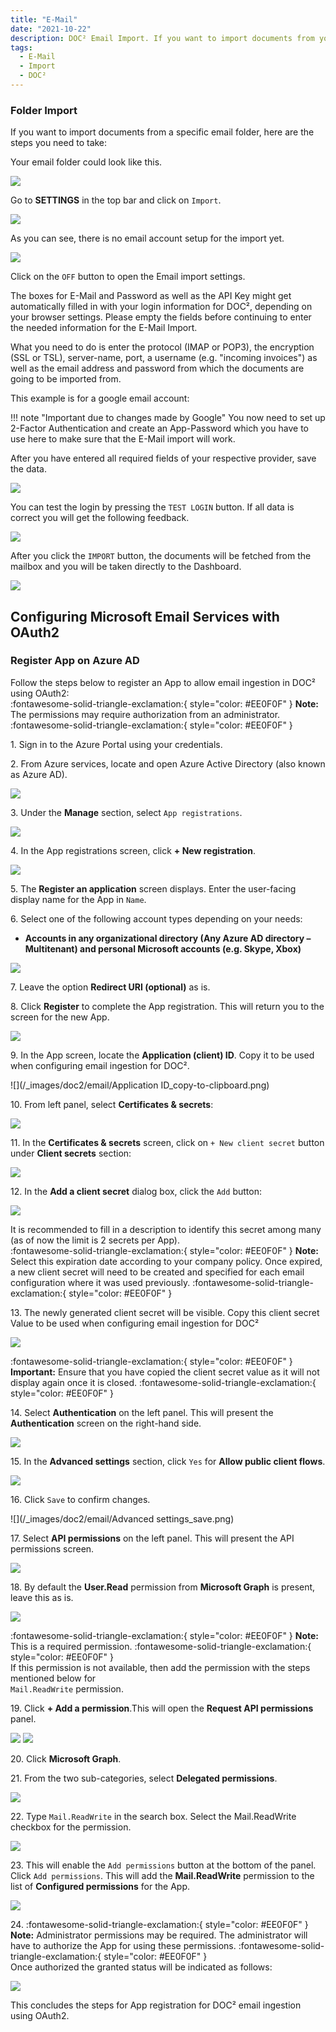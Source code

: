 ```yaml
---
title: "E-Mail"
date: "2021-10-22"
description: DOC² Email Import. If you want to import documents from your email inbox automatically, here are the steps you need to take.
tags:
  - E-Mail
  - Import
  - DOC²
---
```


### Folder Import

If you want to import documents from a specific email folder, here are the steps you need to take:

Your email folder could look like this.

![](/_images/doc2/email/AllImportOptions_Email_Folder.png)


Go to **SETTINGS** in the top bar and click on `Import`.

![](/_images/doc2/email/AllImportOptions_Email_1.png)

As you can see, there is no email account setup for the import yet.

![](/_images/doc2/email/AllImportOptions_Email_2.png)

Click on the `OFF` button to open the Email import settings.

The boxes for E-Mail and Password as well as the API Key might get automatically filled in with your login information for DOC², depending on your browser settings. Please empty the fields before continuing to enter the needed information for the E-Mail Import.

What you need to do is enter the protocol (IMAP or POP3), the encryption (SSL or TSL), server-name, port, a username (e.g. "incoming invoices") as well as the email address and password from which the documents are going to be imported from.

This example is for a google email account:

!!! note "Important due to changes made by Google"
		You now need to set up 2-Factor Authentication and create an App-Password which you have to use here to make sure that the E-Mail import will work.

After you have entered all required fields of your respective provider, save the data.

![](/_images/doc2/email/AllImportOptions_Email_3.png)

You can test the login by pressing the `TEST LOGIN` button. If all data is correct you will get the following feedback.

![](/_images/doc2/AllImportOptions_Email_4.png)


After you click the `IMPORT` button, the documents will be fetched from the mailbox and you will be taken directly to the Dashboard.

![](/_images/doc2/email/AllImportOptions_Email_6.png)


<!-- If you have made the right decision to also use our [Workflow² APP](https://docs.polydocs.io/workflow/), you will find the corresponding workflows [here](https://docs.polydocs.io/example/gmail-import/) to automatically import your documents from your e-mail inbox to DOC². -->




## Configuring Microsoft Email Services with OAuth2

### Register App on Azure AD

Follow the steps below to register an App to allow email ingestion in DOC² using OAuth2:<br>
:fontawesome-solid-triangle-exclamation:{ style="color: #EE0F0F" }
**Note:** The permissions may require authorization from an administrator.
:fontawesome-solid-triangle-exclamation:{ style="color: #EE0F0F" }

1\. Sign in to the Azure Portal using your credentials.



2\. From Azure services, locate and open Azure Active Directory (also known as Azure AD).

![](/_images/doc2/email/Azure-Active-Directory.png)



3\. Under the **Manage** section, select `App registrations`.

![](/_images/doc2/email/App-registrations.png)



4\. In the App registrations screen, click **+ New registration**.

![](/_images/doc2/email/App_new-registration.png)



5\. The **Register an application** screen displays. Enter the user-facing display name for the App in `Name`.



6\. Select one of the following account types depending on your needs:

 - **Accounts in any organizational directory (Any Azure AD directory – Multitenant) and personal Microsoft accounts (e.g. Skype, Xbox)**

![](/_images/doc2/email/Register-an-application-screen.png)



7\. Leave the option **Redirect URI (optional)** as is.



8\. Click **Register** to complete the App registration. This will return you to the screen for the new App.

![](/_images/doc2/email/Register.png)



9\. In the App screen, locate the **Application (client) ID**. Copy it to be used when configuring email ingestion for DOC².

![](/_images/doc2/email/Application ID_copy-to-clipboard.png)



10\. From left panel, select **Certificates & secrets**:

![](/_images/doc2/email/Certificates-and-secrets.png)



11\. In the **Certificates & secrets** screen, click on `+ New client secret` button under **Client secrets** section:

![](/_images/doc2/email/New-client-secret.png)



12\. In the **Add a client secret** dialog box, click the `Add` button:

![](/_images/doc2/email/Add-a-client-secret_validity.png)

It is recommended to fill in a description to identify this secret among many (as of now the limit is 2 secrets per App).<br>
:fontawesome-solid-triangle-exclamation:{ style="color: #EE0F0F" }
**Note:** Select this expiration date according to your company policy. Once expired, a new client secret will need to be created and specified for each email configuration where it was used previously.
:fontawesome-solid-triangle-exclamation:{ style="color: #EE0F0F" }



13\. The newly generated client secret will be visible. Copy this client secret Value to be used when configuring email ingestion for DOC² 

![](/_images/doc2/email/client-secrets_value.png)

:fontawesome-solid-triangle-exclamation:{ style="color: #EE0F0F" }
**Important:** Ensure that you have copied the client secret value as it will not display again once it is closed.
:fontawesome-solid-triangle-exclamation:{ style="color: #EE0F0F" }



14\. Select **Authentication** on the left panel. This will present the **Authentication** screen on the right-hand side.

![](/_images/doc2/email/Authentication.png)



15\. In the **Advanced settings** section, click `Yes` for **Allow public client flows**.

![](/_images/doc2/email/Allow-public-client-flows.png)



16\. Click `Save` to confirm changes.

![](/_images/doc2/email/Advanced settings_save.png)



17\. Select **API permissions** on the left panel. This will present the API permissions screen.

![](/_images/doc2/email/API-permissions.png)



18\. By default the **User.Read** permission from **Microsoft Graph** is present, leave this as is.

![](/_images/doc2/email/API-permissions-name-user-read.png)

 :fontawesome-solid-triangle-exclamation:{ style="color: #EE0F0F" }
 **Note:** This is a required permission. 
 :fontawesome-solid-triangle-exclamation:{ style="color: #EE0F0F" }<br>
 If this permission is not available, then add the permission with the steps mentioned below for <br> `Mail.ReadWrite` permission.



 19\. Click **+ Add a permission**.This will open the **Request API permissions** panel.

![](/_images/doc2/email/Add-a-permission.png)
![](/_images/doc2/email/Microsoft-Graph.png)



20\. Click **Microsoft Graph**.



21\. From the two sub-categories, select **Delegated permissions**.
 
![](/_images/doc2/email/Delegated-permissions.png)



22\. Type `Mail.ReadWrite` in the search box. Select the Mail.ReadWrite checkbox for the permission.

![](/_images/doc2/email/Mail.ReadWrite_1.png)



23\. This will enable the `Add permissions` button at the bottom of the panel. Click `Add permissions`. This will add the **Mail.ReadWrite** permission to the list of **Configured permissions** for the App.

![](/_images/doc2/email/Mail.ReadWrite_2.png)



24\. :fontawesome-solid-triangle-exclamation:{ style="color: #EE0F0F" }
**Note:** Administrator permissions may be required. The administrator will have to authorize the App for using these permissions. 
:fontawesome-solid-triangle-exclamation:{ style="color: #EE0F0F" }<br>
Once authorized the granted status will be indicated as follows:

![](/_images/doc2/email/Configured-permissions.png)

This concludes the steps for App registration for DOC²  email ingestion using OAuth2.

